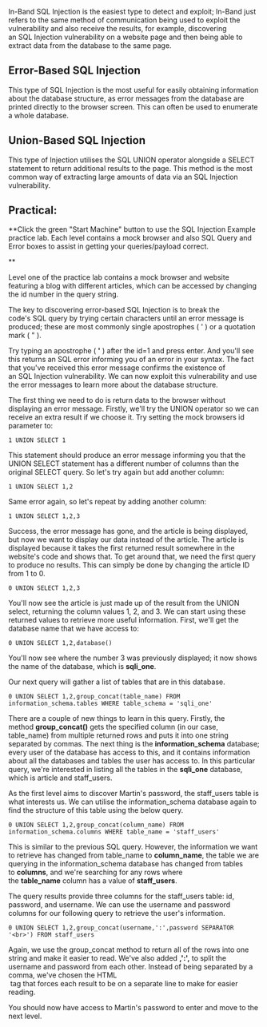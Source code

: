 In-Band SQL Injection is the easiest type to detect and exploit; In-Band just refers to the same method of communication being used to exploit the vulnerability and also receive the results, for example, discovering an SQL Injection vulnerability on a website page and then being able to extract data from the database to the same page.

## **Error-Based SQL Injection**

This type of SQL Injection is the most useful for easily obtaining information about the database structure, as error messages from the database are printed directly to the browser screen. This can often be used to enumerate a whole database. 

## **Union-Based SQL Injection**

This type of Injection utilises the SQL UNION operator alongside a SELECT statement to return additional results to the page. This method is the most common way of extracting large amounts of data via an SQL Injection vulnerability.

## **Practical:**

**Click the green "Start Machine" button to use the SQL Injection Example practice lab. Each level contains a mock browser and also SQL Query and Error boxes to assist in getting your queries/payload correct.  
  
**

Level one of the practice lab contains a mock browser and website featuring a blog with different articles, which can be accessed by changing the id number in the query string.

  

The key to discovering error-based SQL Injection is to break the code's SQL query by trying certain characters until an error message is produced; these are most commonly single apostrophes ( ' ) or a quotation mark ( " ).  

  

Try typing an apostrophe ( **'** ) after the id=1 and press enter. And you'll see this returns an SQL error informing you of an error in your syntax. The fact that you've received this error message confirms the existence of an SQL Injection vulnerability. We can now exploit this vulnerability and use the error messages to learn more about the database structure. 

  

The first thing we need to do is return data to the browser without displaying an error message. Firstly, we'll try the UNION operator so we can receive an extra result if we choose it. Try setting the mock browsers id parameter to:

  

`1 UNION SELECT 1`

  

This statement should produce an error message informing you that the UNION SELECT statement has a different number of columns than the original SELECT query. So let's try again but add another column:

  

`1 UNION SELECT 1,2`

  

Same error again, so let's repeat by adding another column:

  

`1 UNION SELECT 1,2,3`

  

Success, the error message has gone, and the article is being displayed, but now we want to display our data instead of the article. The article is displayed because it takes the first returned result somewhere in the website's code and shows that. To get around that, we need the first query to produce no results. This can simply be done by changing the article ID from 1 to 0.

  

`0 UNION SELECT 1,2,3`

  

You'll now see the article is just made up of the result from the UNION select, returning the column values 1, 2, and 3. We can start using these returned values to retrieve more useful information. First, we'll get the database name that we have access to:

  

`0 UNION SELECT 1,2,database()`

  

You'll now see where the number 3 was previously displayed; it now shows the name of the database, which is **sqli_one**.

  

Our next query will gather a list of tables that are in this database.

  

`0 UNION SELECT 1,2,group_concat(table_name) FROM information_schema.tables WHERE table_schema = 'sqli_one'`

  

There are a couple of new things to learn in this query. Firstly, the method **group_concat()** gets the specified column (in our case, table_name) from multiple returned rows and puts it into one string separated by commas. The next thing is the **information_schema** database; every user of the database has access to this, and it contains information about all the databases and tables the user has access to. In this particular query, we're interested in listing all the tables in the **sqli_one** database, which is article and staff_users. 

  

As the first level aims to discover Martin's password, the staff_users table is what interests us. We can utilise the information_schema database again to find the structure of this table using the below query.

  

`0 UNION SELECT 1,2,group_concat(column_name) FROM information_schema.columns WHERE table_name = 'staff_users'`

  

This is similar to the previous SQL query. However, the information we want to retrieve has changed from table_name to **column_name**, the table we are querying in the information_schema database has changed from tables to **columns**, and we're searching for any rows where the **table_name** column has a value of **staff_users**.

  

The query results provide three columns for the staff_users table: id, password, and username. We can use the username and password columns for our following query to retrieve the user's information.

  

`0 UNION SELECT 1,2,group_concat(username,':',password SEPARATOR '<br>') FROM staff_users`

  

Again, we use the group_concat method to return all of the rows into one string and make it easier to read. We've also added **,':',** to split the username and password from each other. Instead of being separated by a comma, we've chosen the HTML **<br>** tag that forces each result to be on a separate line to make for easier reading.

  

You should now have access to Martin's password to enter and move to the next level.